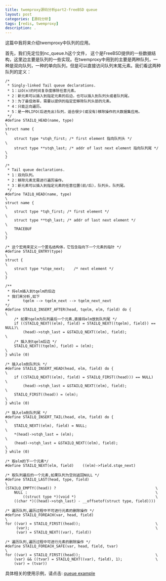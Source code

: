 ```yaml
---
title: twemproxy源码分析part2-freeBSD queue
layout: post
categories: [源码分析]
tags: [redis, twemproxy]
description: .
---
```


这篇中我将来介绍twemproxy中队列的应用。  

首先，我们先定位到nc_queue.h这个文件， 这个是FreeBSD提供的一些数据结构，这里边主要是队列的一些实现。在twemproxy中用到的主要是两种队列，一种是双向队列，一种的单向队列，但是可以直接访问队列末尾元素。我们看这两种队列的定义：  

	/*
	 * Singly-linked Tail queue declarations.
	 * 1：以O(n)的时间复杂度移除任意元素。
	 * 2：新元素可以插入到指定元素的后边，也可以插入到队列头或者队列尾。
	 * 3：为了最佳效率，需要以提供的指定宏移除队列头部的元素。
	 * 4：只能正向遍历。
	 * 5：是一种LIFO(后进先出)队列，适合很少(或没有)移除操作的大数据集应用。
	 */
	#define STAILQ_HEAD(name, type)                                         \
	struct name {                                                           \
	    struct type *stqh_first; /* first element 指向队列头 */                        \
	    struct type **stqh_last; /* addr of last next element 指向队列尾 */            \
	}

	/*
	 * Tail queue declarations.
	 * 1：双向队列。
	 * 2：移除元素无需进行遍历操作。
	 * 3：新元素可以插入到指定元素的任意位置(前/后)，队列头，队列尾。
	 */
	#define TAILQ_HEAD(name, type)                                          \
	struct name {                                                           \
	    struct type *tqh_first; /* first element */                         \
	    struct type **tqh_last; /* addr of last next element */             \
	    TRACEBUF                                                            \
	}  

	/* 这个宏用来定义一个匿名结构体，它包含指向下一个元素的指针 */
	#define STAILQ_ENTRY(type)                                              \
	struct {                                                                \
		struct type *stqe_next;    /* next element */                       \
	}  

	/** 
	 * 将elm插入到tqelm的后边 
	 * 我们来分析,如下
	 * 		tqelm --> tqelm_next --> tqelm_next_next
	*/
	#define STAILQ_INSERT_AFTER(head, tqelm, elm, field) do {               \
		/* 如果tqelm为队列最后一个元素,直接将elm放到队列尾 */
		if ((STAILQ_NEXT((elm), field) = STAILQ_NEXT((tqelm), field)) == NULL)\
		    (head)->stqh_last = &STAILQ_NEXT((elm), field);                 \
		/* 插入到tqelm后边 */
		STAILQ_NEXT((tqelm), field) = (elm);                                \
	} while (0)
	
	/* 插入elm到队列头 */
	#define STAILQ_INSERT_HEAD(head, elm, field) do {                       \
		if ((STAILQ_NEXT((elm), field) = STAILQ_FIRST((head))) == NULL)     \
		    (head)->stqh_last = &STAILQ_NEXT((elm), field);                 \
		STAILQ_FIRST((head)) = (elm);                                       \
	} while (0)
	
	/* 插入elm到队列尾 */
	#define STAILQ_INSERT_TAIL(head, elm, field) do {                       \
		STAILQ_NEXT((elm), field) = NULL;                                   \
		*(head)->stqh_last = (elm);                                         \
		(head)->stqh_last = &STAILQ_NEXT((elm), field);                     \
	} while (0)  
	
	/* 取elm的下一个元素*/
	#define STAILQ_NEXT(elm, field)    ((elm)->field.stqe_next)  
	
	/* 取队列最后的一个元素,如果队列为空则返回NULL */
	#define STAILQ_LAST(head, type, field)                                  \
    (STAILQ_EMPTY((head)) ?                                             \
        NULL :                                                          \
            ((struct type *)(void *)                                    \
        ((char *)((head)->stqh_last) - __offsetof(struct type, field))))  
	
	/* 遍历队列,遍历过程中不可进行元素的删除操作 */
	#define STAILQ_FOREACH(var, head, field)                                \
    for ((var) = STAILQ_FIRST((head));                                  \
         (var);                                                         \
         (var) = STAILQ_NEXT((var), field))

	/* 遍历队列,遍历过程中可进行元素的删除操作 */
	#define STAILQ_FOREACH_SAFE(var, head, field, tvar)                     \
    for ((var) = STAILQ_FIRST((head));                                  \
        (var) && ((tvar) = STAILQ_NEXT((var), field), 1);               \
        (var) = (tvar))  

具体相关的使用示例，请点击: [queue example](https://github.com/yuxingfirst/snipper/tree/master/freeBSD_queue)

		

